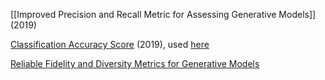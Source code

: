 [[Improved Precision and Recall Metric for Assessing Generative Models]] (2019)

[Classification Accuracy Score](https://proceedings.neurips.cc/paper/2019/file/fcf55a303b71b84d326fb1d06e332a26-Paper.pdf) (2019), used [here](https://proceedings.neurips.cc/paper/2019/file/5f8e2fa1718d1bbcadf1cd9c7a54fb8c-Paper.pdf)

[Reliable Fidelity and Diversity Metrics for Generative Models](http://proceedings.mlr.press/v119/naeem20a/naeem20a.pdf)